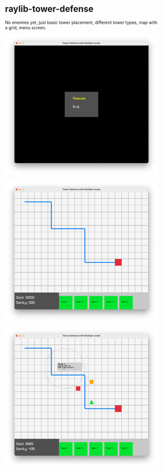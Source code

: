 # raylib-tower-defense

No enemies yet, just basic tower placement, different tower types, map with a grid, menu screen. 

![pause menu screen](menu.png)

![initial screen](initial.png)

![tower placement](tower_placement.png)